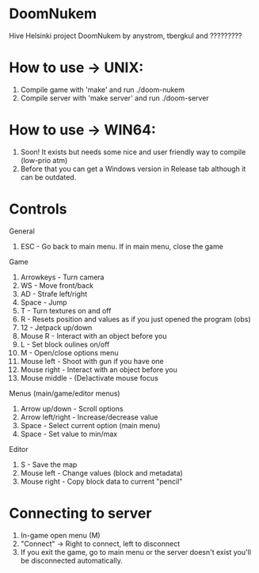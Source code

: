 # DoomNukem
Hive Helsinki project DoomNukem by anystrom, tbergkul and ?????????

# How to use -> UNIX:
1. Compile game with 'make' and run ./doom-nukem
2. Compile server with 'make server' and run ./doom-server

# How to use -> WIN64:
1. Soon! It exists but needs some nice and user friendly way to compile (low-prio atm)
2. Before that you can get a Windows version in Release tab although it can be outdated.

# Controls

General
1. ESC - Go back to main menu. If in main menu, close the game

Game
1. Arrowkeys - Turn camera
2. WS - Move front/back
3. AD - Strafe left/right
4. Space - Jump
5. T - Turn textures on and off
6. R - Resets position and values as if you just opened the program (obs)
7. 12 - Jetpack up/down
8. Mouse R - Interact with an object before you
9. L - Set block oulines on/off
10. M - Open/close options menu
11. Mouse left - Shoot with gun if you have one
12. Mouse right - Interact with an object before you
13. Mouse middle - (De)activate mouse focus

Menus (main/game/editor menus)
1. Arrow up/down - Scroll options
2. Arrow left/right - Increase/decrease value
3. Space - Select current option (main menu)
4. Space - Set value to min/max

Editor
1. S - Save the map
2. Mouse left - Change values (block and metadata)
3. Mouse right - Copy block data to current "pencil"

# Connecting to server
1. In-game open menu (M)
2. "Connect" -> Right to connect, left to disconnect
3. If you exit the game, go to main menu or the server doesn't exist you'll be disconnected automatically.
